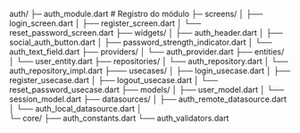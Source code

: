 auth/
├─ auth_module.dart                    # Registro do módulo
├─ screens/ 
│  ├── login_screen.dart
│  ├── register_screen.dart
│  └── reset_password_screen.dart
├── widgets/
│   ├── auth_header.dart
│   ├── social_auth_button.dart
│   ├── password_strength_indicator.dart
│   └── auth_text_field.dart
├── providers/
│   └── auth_provider.dart
├── entities/
│   └── user_entity.dart
├── repositories/
│   └── auth_repository.dart
│   └── auth_repository_impl.dart
├─── usecases/
│    ├── login_usecase.dart
│    ├── register_usecase.dart
│    ├── logout_usecase.dart
│    └── reset_password_usecase.dart
├── models/
│   ├── user_model.dart
│   └── session_model.dart
├── datasources/
│   ├── auth_remote_datasource.dart
│   └── auth_local_datasource.dart
│      
└─ core/
   ├── auth_constants.dart
   └── auth_validators.dart
